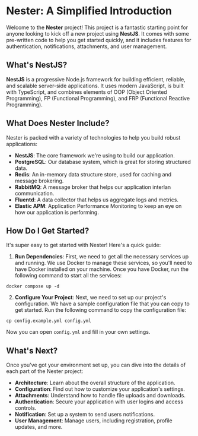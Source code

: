 # Nester: A Simplified Introduction

Welcome to the  **Nester**  project! This project is a fantastic starting point for anyone looking to kick off a new project using  **NestJS**. It comes with some pre-written code to help you get started quickly, and it includes features for authentication, notifications, attachments, and user management.

## What's NestJS?

**NestJS**  is a progressive Node.js framework for building efficient, reliable, and scalable server-side applications. It uses modern JavaScript, is built with TypeScript, and combines elements of OOP (Object Oriented Programming), FP (Functional Programming), and FRP (Functional Reactive Programming).

## What Does Nester Include?

Nester is packed with a variety of technologies to help you build robust applications:

- **NestJS**: The core framework we're using to build our application.
- **PostgreSQL**: Our database system, which is great for storing structured data.
- **Redis**: An in-memory data structure store, used for caching and message brokering.
- **RabbitMQ**: A message broker that helps our application interlan communication.
- **Fluentd**: A data collector that helps us aggregate logs and metrics.
- **Elastic APM**: Application Performance Monitoring to keep an eye on how our application is performing.

## How Do I Get Started?

It's super easy to get started with Nester! Here's a quick guide:

1. **Run Dependencies**: First, we need to get all the necessary services up and running. We use Docker to manage these services, so you'll need to have Docker installed on your machine. Once you have Docker, run the following command to start all the services:

`docker compose up -d`

2. **Configure Your Project**: Next, we need to set up our project's configuration. We have a sample configuration file that you can copy to get started. Run the following command to copy the configuration file:

`cp config.example.yml config.yml`

Now you can open  `config.yml`  and fill in your own settings.

## What's Next?

Once you've got your environment set up, you can dive into the details of each part of the Nester project:

- **Architecture**: Learn about the overall structure of the application.
- **Configuration**: Find out how to customize your application's settings.
- **Attachments**: Understand how to handle file uploads and downloads.
- **Authentication**: Secure your application with user logins and access controls.
- **Notification**: Set up a system to send users notifications.
- **User Management**: Manage users, including registration, profile updates, and more.
